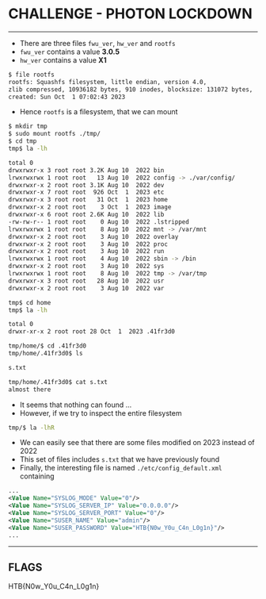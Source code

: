 # CHALLENGE - PHOTON LOCKDOWN

---

- There are three files `fwu_ver`, `hw_ver` and `rootfs`
- `fwu_ver` contains a value **3.0.5**
- `hw_ver` contains a value **X1**

```bash
$ file rootfs
rootfs: Squashfs filesystem, little endian, version 4.0, 
zlib compressed, 10936182 bytes, 910 inodes, blocksize: 131072 bytes, 
created: Sun Oct  1 07:02:43 2023
```

- Hence `rootfs` is a filesystem, that we can mount 

```bash
$ mkdir tmp
$ sudo mount rootfs ./tmp/
$ cd tmp
tmp$ la -lh

total 0
drwxrwxr-x 3 root root 3.2K Aug 10  2022 bin
lrwxrwxrwx 1 root root   13 Aug 10  2022 config -> ./var/config/
drwxrwxr-x 2 root root 3.1K Aug 10  2022 dev
drwxrwxr-x 7 root root  926 Oct  1  2023 etc
drwxrwxr-x 3 root root   31 Oct  1  2023 home
drwxrwxr-x 2 root root    3 Oct  1  2023 image
drwxrwxr-x 6 root root 2.6K Aug 10  2022 lib
-rw-rw-r-- 1 root root    0 Aug 10  2022 .lstripped
lrwxrwxrwx 1 root root    8 Aug 10  2022 mnt -> /var/mnt
drwxrwxr-x 2 root root    3 Aug 10  2022 overlay
drwxrwxr-x 2 root root    3 Aug 10  2022 proc
drwxrwxr-x 2 root root    3 Aug 10  2022 run
lrwxrwxrwx 1 root root    4 Aug 10  2022 sbin -> /bin
drwxrwxr-x 2 root root    3 Aug 10  2022 sys
lrwxrwxrwx 1 root root    8 Aug 10  2022 tmp -> /var/tmp
drwxrwxr-x 3 root root   28 Aug 10  2022 usr
drwxrwxr-x 2 root root    3 Aug 10  2022 var

tmp$ cd home
tmp$ la -lh

total 0
drwxr-xr-x 2 root root 28 Oct  1  2023 .41fr3d0

tmp/home/$ cd .41fr3d0
tmp/home/.41fr3d0$ ls

s.txt

tmp/home/.41fr3d0$ cat s.txt
almost there
```

- It seems that nothing can found ...
- However, if we try to inspect the entire filesystem

```bash
tmp/$ la -lhR 
```

- We can easily see that there are some files modified on 2023 instead of 2022
- This set of files includes `s.txt` that we have previously found
- Finally, the interesting file is named `./etc/config_default.xml` containing

```xml
...
<Value Name="SYSLOG_MODE" Value="0"/>
<Value Name="SYSLOG_SERVER_IP" Value="0.0.0.0"/>
<Value Name="SYSLOG_SERVER_PORT" Value="0"/>
<Value Name="SUSER_NAME" Value="admin"/>
<Value Name="SUSER_PASSWORD" Value="HTB{N0w_Y0u_C4n_L0g1n}"/>
...
```

---

## FLAGS

HTB{N0w_Y0u_C4n_L0g1n}